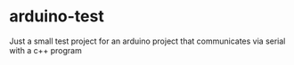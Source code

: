 # arduino-test
Just a small test project for an arduino project that communicates via serial with a c++ program
